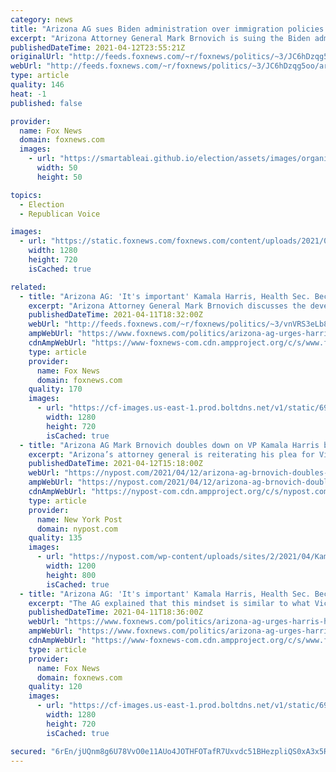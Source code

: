 ```yaml
---
category: news
title: "Arizona AG sues Biden administration over immigration policies that harm the environment"
excerpt: "Arizona Attorney General Mark Brnovich is suing the Biden administration over its immigration policies, citing questions over whether recent decisions comply with environmental regulations"
publishedDateTime: 2021-04-12T23:55:21Z
originalUrl: "http://feeds.foxnews.com/~r/foxnews/politics/~3/JC6hDzqg5oo/arizona-ag-lawsuit-biden-immigration"
webUrl: "http://feeds.foxnews.com/~r/foxnews/politics/~3/JC6hDzqg5oo/arizona-ag-lawsuit-biden-immigration"
type: article
quality: 146
heat: -1
published: false

provider:
  name: Fox News
  domain: foxnews.com
  images:
    - url: "https://smartableai.github.io/election/assets/images/organizations/foxnews.com-50x50.jpg"
      width: 50
      height: 50

topics:
  - Election
  - Republican Voice

images:
  - url: "https://static.foxnews.com/foxnews.com/content/uploads/2021/03/Arizona-border-immigration2.jpg"
    width: 1280
    height: 720
    isCached: true

related:
  - title: "Arizona AG: 'It's important' Kamala Harris, Health Sec. Becerra visit border amid immigration crisis"
    excerpt: "Arizona Attorney General Mark Brnovich discusses the developing immigration crisis at the border and further probes the Biden administration to act on it."
    publishedDateTime: 2021-04-11T18:32:00Z
    webUrl: "http://feeds.foxnews.com/~r/foxnews/politics/~3/vnVRS3eLb8M/arizona-ag-urges-harris-health-sec-becerra-to-visit-border-amid-immigration-crisis-its-important"
    ampWebUrl: "https://www.foxnews.com/politics/arizona-ag-urges-harris-health-sec-becerra-to-visit-border-amid-immigration-crisis-its-important.amp"
    cdnAmpWebUrl: "https://www-foxnews-com.cdn.ampproject.org/c/s/www.foxnews.com/politics/arizona-ag-urges-harris-health-sec-becerra-to-visit-border-amid-immigration-crisis-its-important.amp"
    type: article
    provider:
      name: Fox News
      domain: foxnews.com
    quality: 170
    images:
      - url: "https://cf-images.us-east-1.prod.boltdns.net/v1/static/694940094001/7acdbc98-6073-48cf-8025-8ec4a188febe/7cf9bca4-791b-4be6-93cc-2fedff7d2742/1280x720/match/image.jpg"
        width: 1280
        height: 720
        isCached: true
  - title: "Arizona AG Mark Brnovich doubles down on VP Kamala Harris border invite"
    excerpt: "Arizona’s attorney general is reiterating his plea for Vice President Harris to tour his state’s section of the US border as the migrant crisis continues to overwhelm the region."
    publishedDateTime: 2021-04-12T15:18:00Z
    webUrl: "https://nypost.com/2021/04/12/arizona-ag-brnovich-doubles-down-on-vp-harris-border-invite/"
    ampWebUrl: "https://nypost.com/2021/04/12/arizona-ag-brnovich-doubles-down-on-vp-harris-border-invite/amp/"
    cdnAmpWebUrl: "https://nypost-com.cdn.ampproject.org/c/s/nypost.com/2021/04/12/arizona-ag-brnovich-doubles-down-on-vp-harris-border-invite/amp/"
    type: article
    provider:
      name: New York Post
      domain: nypost.com
    quality: 135
    images:
      - url: "https://nypost.com/wp-content/uploads/sites/2/2021/04/Kamala-Harris-Arizona-border-05.jpg?quality=90&strip=all&w=1200"
        width: 1200
        height: 800
        isCached: true
  - title: "Arizona AG: 'It's important' Kamala Harris, Health Sec. Becerra visit border amid immigration crisis"
    excerpt: "The AG explained that this mindset is similar to what Vice President Kamala Harris preached on the 2020 campaign trail about \"the need to get out.\" Brnovich formally invited the VP to tour the border on April 2nd, with no response as of yet. \"I am ..."
    publishedDateTime: 2021-04-11T18:36:00Z
    webUrl: "https://www.foxnews.com/politics/arizona-ag-urges-harris-health-sec-becerra-to-visit-border-amid-immigration-crisis-its-important"
    ampWebUrl: "https://www.foxnews.com/politics/arizona-ag-urges-harris-health-sec-becerra-to-visit-border-amid-immigration-crisis-its-important.amp"
    cdnAmpWebUrl: "https://www-foxnews-com.cdn.ampproject.org/c/s/www.foxnews.com/politics/arizona-ag-urges-harris-health-sec-becerra-to-visit-border-amid-immigration-crisis-its-important.amp"
    type: article
    provider:
      name: Fox News
      domain: foxnews.com
    quality: 120
    images:
      - url: "https://cf-images.us-east-1.prod.boltdns.net/v1/static/694940094001/7acdbc98-6073-48cf-8025-8ec4a188febe/7cf9bca4-791b-4be6-93cc-2fedff7d2742/1280x720/match/image.jpg"
        width: 1280
        height: 720
        isCached: true

secured: "6rEn/jUQnm8g6U78VvO0e11AUo4JOTHFOTafR7Uxvdc51BHezpliQS0xA3x5RFfgbwOsANfPQv4bdjAm+YjuV1JKeG83KgCaRRHPyRiPe4q0BlcGGyL1dFxAW62Qg9Zy/MBSP81joSpC02+M9Y2MFqDpTpIeq0fxWGQr3O+rhCPQBKsZVi2YWSKtnVlHUl3stOvlmeWwf5+aUAKqUWlAVWZc1Ok+t4n6ZiRS4RkSqpslrJx3CoQe7fwpGLiKIDo7lAFS7SVQakrNQJL6jG/kJ3c6mskm55khOZTPSOyE+aYB8X0oPoMshrueuT6JPD+8CqYe1hJgQvz7Ulx6fSQBEAAJ2SeLGPIpzPOMkkaF87E=;ux/HbiW82sxP3g1FUi9bPA=="
---
```


